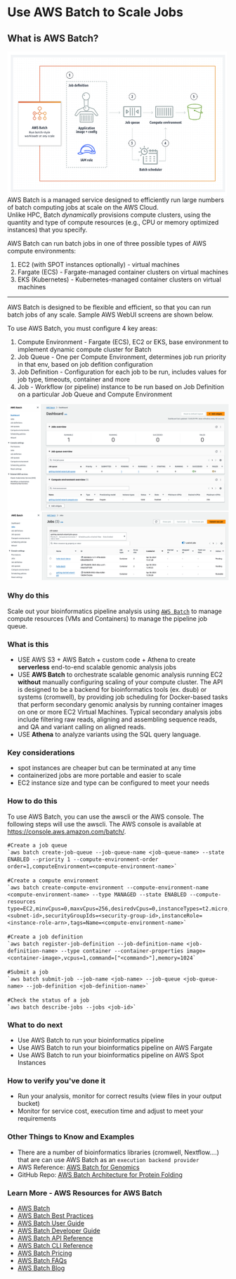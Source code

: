 # Use AWS Batch to Scale Jobs

## What is AWS Batch? 

<img src="https://github.com/lynnlangit/aws-for-bioinformatics/blob/main/3_VMs_%26_Batch/images/batch-concepts.png" width=500 align=left>

AWS Batch is a managed service designed to efficiently run large numbers of batch computing jobs at scale on the AWS Cloud.  
Unlike HPC, Batch *dynamically* provisions compute clusters, using the quantity and type of compute resources (e.g., CPU or memory optimized instances) that you specify.  

AWS Batch can run batch jobs in one of three possible types of AWS compute environments:
1. EC2 (with SPOT instances optionally) - virtual machines
2. Fargate (ECS) - Fargate-managed container clusters on virtual machines
3. EKS (Kubernetes) - Kubernetes-managed container clusters on virtual machines
 
---

AWS Batch is designed to be flexible and efficient, so that you can run batch jobs of any scale.  Sample AWS WebUI screens are shown below.

To use AWS Batch, you must configure 4 key areas:
1. Compute Environment - Fargate (ECS), EC2 or EKS, base environment to implement dynamic compute cluster for Batch
2. Job Queue - One per Compute Environment, determines job run priority in that env, based on job defition configuration
3. Job Definition - Configuration for each job to be run, includes values for job type, timeouts, container and more
4. Job - Workflow (or pipeline) instance to be run based on Job Definition on a particular Job Queue and Compute Environment

<img src="https://github.com/lynnlangit/aws-for-bioinformatics/blob/main/3_VMs_%26_Batch/images/batch-ui1.png">
<img src="https://github.com/lynnlangit/aws-for-bioinformatics/blob/main/3_VMs_%26_Batch/images/batch-ui2.png">

### Why do this
Scale out your bioinformatics pipeline analysis using [`AWS Batch`](https://aws.amazon.com/batch/) to manage compute resources (VMs and Containers) to manage the pipeline job queue.
### What is this
- USE AWS S3 + AWS Batch + custom code + Athena to create **serverless** end-to-end scalable genomic analysis jobs
- USE **AWS Batch** to orchestrate scalable genomic analysis running EC2 **without** manually configuring scaling of your compute cluster. The API is designed to be a backend for bioinformatics tools (ex. dsub) or systems (cromwell), by providing job scheduling for Docker-based tasks that perform secondary genomic analysis by running container images on one or more EC2 Virtual Machines. Typical secondary analysis jobs include filtering raw reads, aligning and assembling sequence reads, and QA and variant calling on aligned reads.
- USE **Athena** to analyze variants using the SQL query language.

### Key considerations
- spot instances are cheaper but can be terminated at any time
- containerized jobs are more portable and easier to scale
- EC2 instance size and type can be configured to meet your needs

### How to do this

To use AWS Batch, you can use the awscli or the AWS console. The following steps will use the awscli.  The AWS console is available at https://console.aws.amazon.com/batch/.

    #Create a job queue
    `aws batch create-job-queue --job-queue-name <job-queue-name> --state ENABLED --priority 1 --compute-environment-order order=1,computeEnvironment=<compute-environment-name>`
    
    #Create a compute environment
    `aws batch create-compute-environment --compute-environment-name <compute-environment-name> --type MANAGED --state ENABLED --compute-resources type=EC2,minvCpus=0,maxvCpus=256,desiredvCpus=0,instanceTypes=t2.micro,t3.micro,t3.small,t3.medium,t3.large,t3.xlarge,t3.2xlarge,subnets=<subnet-id>,securityGroupIds=<security-group-id>,instanceRole=<instance-role-arn>,tags=Name=<compute-environment-name>`
    
    #Create a job definition
    `aws batch register-job-definition --job-definition-name <job-definition-name> --type container --container-properties image=<container-image>,vcpus=1,command=["<command>"],memory=1024`
    
    #Submit a job
    `aws batch submit-job --job-name <job-name> --job-queue <job-queue-name> --job-definition <job-definition-name>`
    
    #Check the status of a job
    `aws batch describe-jobs --jobs <job-id>`
    
### What to do next
- Use AWS Batch to run your bioinformatics pipeline
- Use AWS Batch to run your bioinformatics pipeline on AWS Fargate
- Use AWS Batch to run your bioinformatics pipeline on AWS Spot Instances

### How to verify you've done it
 - Run your analysis, monitor for correct results (view files in your output bucket)
 - Monitor for service cost, execution time and adjust to meet your requirements


### Other Things to Know and Examples
- There are a number of bioinformatics libraries (cromwell, Nextflow....) that are can use AWS Batch as an `execution backend provider`
- AWS Reference: [AWS Batch for Genomics](https://docs.opendata.aws/genomics-workflows/core-env/introduction.html)
- GitHub Repo: [AWS Batch Architecture for Protein Folding](https://github.com/aws-solutions-library-samples/aws-batch-arch-for-protein-folding)

### Learn More - AWS Resources for AWS Batch
- [AWS Batch](https://aws.amazon.com/batch/)
- [AWS Batch Best Practices](https://docs.aws.amazon.com/batch/latest/userguide/best-practices.html)
- [AWS Batch User Guide](https://docs.aws.amazon.com/batch/latest/userguide/what-is-batch.html)
- [AWS Batch Developer Guide](https://docs.aws.amazon.com/batch/latest/userguide/what-is-batch.html)
- [AWS Batch API Reference](https://docs.aws.amazon.com/batch/latest/APIReference/Welcome.html)
- [AWS Batch CLI Reference](https://docs.aws.amazon.com/cli/latest/reference/batch/index.html)
- [AWS Batch Pricing](https://aws.amazon.com/batch/pricing/)
- [AWS Batch FAQs](https://aws.amazon.com/batch/faqs/)
- [AWS Batch Blog](https://aws.amazon.com/blogs/aws/aws-batch/)


